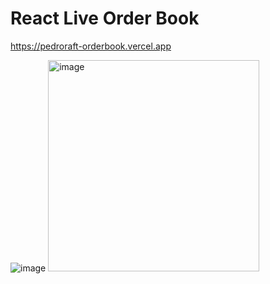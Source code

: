 # React Live Order Book

https://pedroraft-orderbook.vercel.app

![image](https://user-images.githubusercontent.com/14795934/137335236-75946b5c-181c-4bb5-9e57-721af6c70749.png)
<img width="338" alt="image" src="https://user-images.githubusercontent.com/14795934/137242206-8e3bc0be-cc90-49aa-8330-e0237d71a363.png">
